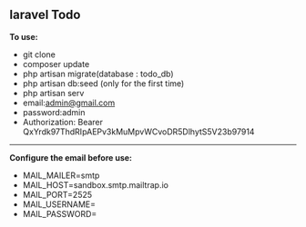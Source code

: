 ## laravel Todo
**To use:**
- git clone
- composer update
- php artisan migrate(database : todo_db)
- php artisan db:seed (only for the first time)
- php artisan serv
- email:admin@gmail.com
- password:admin
- Authorization: Bearer QxYrdk97ThdRIpAEPv3kMuMpvWCvoDR5DlhytS5V23b97914

------------------------------------------------------------------------- 
 
**Configure the email before use:**
- MAIL_MAILER=smtp
- MAIL_HOST=sandbox.smtp.mailtrap.io
- MAIL_PORT=2525
- MAIL_USERNAME=
- MAIL_PASSWORD=


